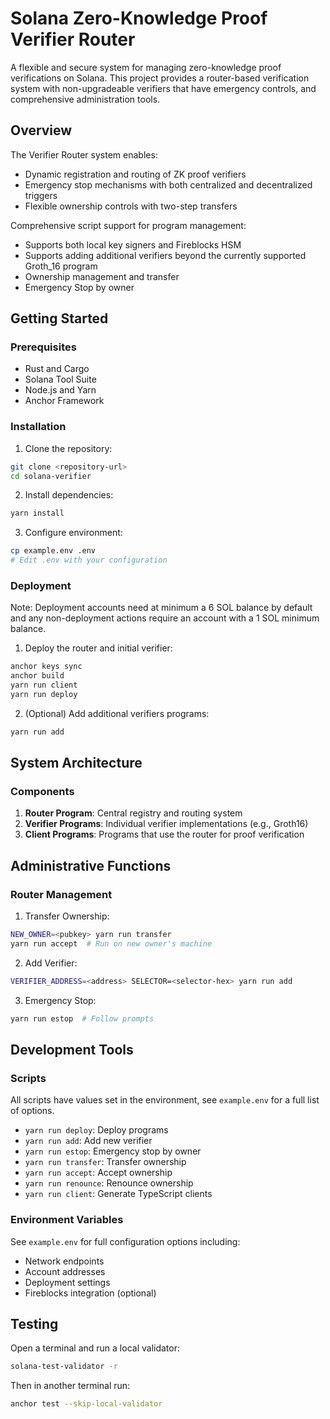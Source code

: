 # Solana Zero-Knowledge Proof Verifier Router

A flexible and secure system for managing zero-knowledge proof verifications on Solana. This project provides a router-based verification system with non-upgradeable verifiers that have emergency controls, and comprehensive administration tools.

## Overview

The Verifier Router system enables:
- Dynamic registration and routing of ZK proof verifiers
- Emergency stop mechanisms with both centralized and decentralized triggers
- Flexible ownership controls with two-step transfers

Comprehensive script support for program management:
- Supports both local key signers and Fireblocks HSM
- Supports adding additional verifiers beyond the currently supported Groth_16 program
- Ownership management and transfer 
- Emergency Stop by owner 

## Getting Started

### Prerequisites
- Rust and Cargo
- Solana Tool Suite
- Node.js and Yarn
- Anchor Framework

### Installation

1. Clone the repository:
```bash
git clone <repository-url>
cd solana-verifier
```

2. Install dependencies:
```bash
yarn install
```

3. Configure environment:
```bash
cp example.env .env
# Edit .env with your configuration
```

### Deployment
Note: Deployment accounts need at minimum a 6 SOL balance by default and
any non-deployment actions require an account with a 1 SOL minimum balance.


1. Deploy the router and initial verifier:
```bash
anchor keys sync
anchor build
yarn run client
yarn run deploy
```

2. (Optional) Add additional verifiers programs:
```bash
yarn run add
```

## System Architecture

### Components

1. **Router Program**: Central registry and routing system
2. **Verifier Programs**: Individual verifier implementations (e.g., Groth16)
3. **Client Programs**: Programs that use the router for proof verification

## Administrative Functions

### Router Management

1. Transfer Ownership:
```bash
NEW_OWNER=<pubkey> yarn run transfer
yarn run accept  # Run on new owner's machine
```

2. Add Verifier:
```bash
VERIFIER_ADDRESS=<address> SELECTOR=<selector-hex> yarn run add
```

3. Emergency Stop:
```bash
yarn run estop  # Follow prompts
```

## Development Tools

### Scripts
All scripts have values set in the environment, see `example.env` for a full
list of options.

- `yarn run deploy`: Deploy programs
- `yarn run add`: Add new verifier
- `yarn run estop`: Emergency stop by owner
- `yarn run transfer`: Transfer ownership
- `yarn run accept`: Accept ownership
- `yarn run renounce`: Renounce ownership
- `yarn run client`: Generate TypeScript clients

### Environment Variables

See `example.env` for full configuration options including:
- Network endpoints
- Account addresses
- Deployment settings
- Fireblocks integration (optional)

## Testing

Open a terminal and run a local validator:
```bash
solana-test-validator -r
```

Then in another terminal run:
```bash
anchor test --skip-local-validator
```